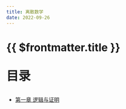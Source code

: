 ```yaml
---
title: 离散数学
date: 2022-09-26
---
```


# {{ $frontmatter.title }}

<p style="font-size: 32px; font-weight: bold;">目录</p>

- [第一章 逻辑与证明](./Logic_Prove.md)


